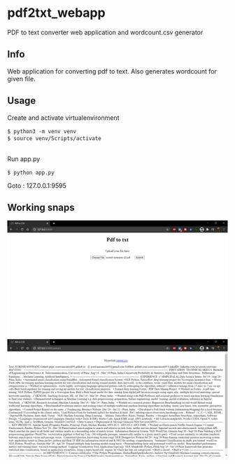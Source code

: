 # pdf2txt_webapp
PDF to text converter web application and wordcount.csv generator

## Info
Web application for converting pdf to text. Also generates wordcount for given file.

## Usage
Create and activate virtualenvironment<br>

```
$ python3 -m venv venv
$ source venv/Scripts/activate
```

<br>Run app.py
<br>

```
$ python app.py

```

Goto : 127.0.0.1:9595

## Working snaps
![](https://github.com/sonwanesuresh95/pdf2txt_webapp/blob/main/Pdf%20to%20CSV%20-%20Google%20Chrome%2019-02-2021%2012_04_05.png)
![](https://github.com/sonwanesuresh95/pdf2txt_webapp/blob/main/Pdf%20to%20CSV%20-%20Google%20Chrome%2019-02-2021%2012_04_14.png)
